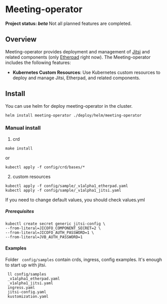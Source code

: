 # Meeting-operator
**Project status: *beta*** Not all planned features are completed.

## Overview
Meeting-operator provides deployment and management of [Jitsi](https://jitsi.org/) 
and related components (only [Etherpad](https://etherpad.org/) right now).
The Meeting-operator includes the following features:

* **Kubernetes Custom Resources**: Use Kubernetes custom resources to deploy and manage Jitsi, Etherpad,
  and related components.
## Install
You can use helm for deploy meeting-operator in the cluster.
```
helm install meeting-operator ./deploy/helm/meeting-operator
```
### Manual install
1. crd
```
make install
```
or
```
kubectl apply -f config/crd/bases/*
```
2. custom resources
```
kubectl apply -f config/sample/_v1alpha1_etherpad.yaml
kubectl apply -f config/sample/_v1alpha1_jitsi.yaml
```

If you need to change default values, you should check values.yml
##### Prerequisites
```
kubectl create secret generic jitsi-config \
--from-literal=JICOFO_COMPONENT_SECRET=2 \
--from-literal=JICOFO_AUTH_PASSWORD=1 \
--from-literal=JVB_AUTH_PASSWORD=1
```

#### Examples
Folder ``` config/samples``` contain crds, ingress, config examples. It's enough to 
start up with jitsi.
```
 ll config/samples
 _v1alpha1_etherpad.yaml
 _v1alpha1_jitsi.yaml
 ingress.yaml
 jitsi-config.yaml
 kustomization.yaml

```
